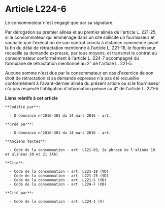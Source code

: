 # Article L224-6

Le consommateur n'est engagé que par sa signature. 

Par dérogation au premier alinéa et au premier alinéa de l'article L. 221-25, si le consommateur qui emménage dans un site
sollicite un fournisseur et souhaite que l'exécution de son contrat conclu à distance commence avant la fin du délai de
rétractation mentionné à l'article L. 221-18, le fournisseur recueille sa demande expresse, par tous moyens, et transmet le
contrat au consommateur conformément à l'article L. 224-7 accompagné du formulaire de rétractation mentionné au 2° de
l'article L. 221-5. 

Aucune somme n'est due par le consommateur en cas d'exercice de son droit de rétractation si sa demande expresse n'a pas été
recueillie conformément à l'avant-dernier alinéa du présent article ou si le fournisseur n'a pas respecté l'obligation
d'information prévue au 4° de l'article L. 221-5.

**Liens relatifs à cet article**

	**Codifié par**:

	  - Ordonnance n°2016-301 du 14 mars 2016 - art.

	**Créé par**:

	  - Ordonnance n°2016-301 du 14 mars 2016 - art.

	**Anciens textes**:

	  - Code de la consommation - art. L121-89, 2e phrase de l'alinéa 19 et alinéas 20 et 21 (Ab)

	**Cite**:

	  - Code de la consommation - art. L221-18 (VD)
	  - Code de la consommation - art. L221-25 (VD)
	  - Code de la consommation - art. L221-5 (VD)
	  - Code de la consommation - art. L224-7 (VD)

	**Cité par**:

	  - Code de la consommation - art. L224-1 (V)
